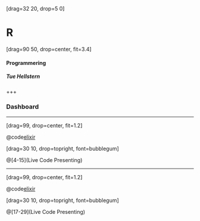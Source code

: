 [drag=32 20, drop=5 0]

# **R**

[drag=90 50, drop=center, fit=3.4]

#### Programmering
##### Tue Hellstern

+++

### Dashboard


---

[drag=99, drop=center, fit=1.2]

@code[elixir](src/Dashboard.R)

[drag=30 10, drop=topright, font=bubblegum]

@[4-15](Live Code Presenting)

---

[drag=99, drop=center, fit=1.2]

@code[elixir](src/Dashboard.R)

[drag=30 10, drop=topright, font=bubblegum]

@[17-29](Live Code Presenting)
